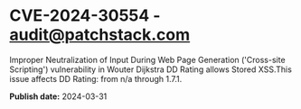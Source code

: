 # CVE-2024-30554 - audit@patchstack.com

Improper Neutralization of Input During Web Page Generation ('Cross-site Scripting') vulnerability in Wouter Dijkstra DD Rating allows Stored XSS.This issue affects DD Rating: from n/a through 1.7.1.



**Publish date:** 2024-03-31
